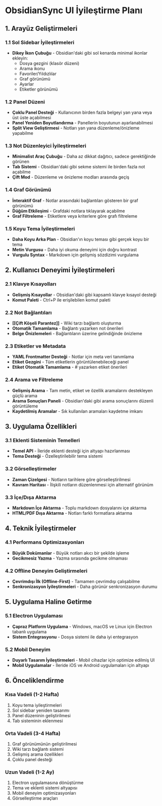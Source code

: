 # ObsidianSync UI İyileştirme Planı

## 1. Arayüz Geliştirmeleri

### 1.1 Sol Sidebar İyileştirmeleri
- **Dikey İkon Çubuğu** - Obsidian'daki gibi sol kenarda minimal ikonlar ekleyin:
  - Dosya gezgini (klasör düzeni)
  - Arama ikonu
  - Favoriler/Yıldızlılar
  - Graf görünümü
  - Ayarlar
  - Etiketler görünümü

### 1.2 Panel Düzeni
- **Çoklu Panel Desteği** - Kullanıcının birden fazla belgeyi yan yana veya üst üste açabilmesi
- **Panel Yeniden Boyutlandırma** - Panellerin boyutunun ayarlanabilmesi
- **Split View Geliştirmesi** - Notları yan yana düzenleme/önizleme yapabilme

### 1.3 Not Düzenleyici İyileştirmeleri
- **Minimalist Araç Çubuğu** - Daha az dikkat dağıtıcı, sadece gerektiğinde görünen
- **Tab Sistemi** - Obsidian'daki gibi sekme sistemi ile birden fazla not açabilme
- **Çift Mod** - Düzenleme ve önizleme modları arasında geçiş

### 1.4 Graf Görünümü
- **İnteraktif Graf** - Notlar arasındaki bağlantıları gösteren bir graf görünümü
- **Düğüm Etkileşimi** - Grafdaki notlara tıklayarak açabilme
- **Graf Filtreleme** - Etiketlere veya kriterlere göre grafı filtreleme

### 1.5 Koyu Tema İyileştirmeleri
- **Daha Koyu Arka Plan** - Obsidian'ın koyu teması gibi gerçek koyu bir tema
- **Metin Vurgusu** - Daha iyi okuma deneyimi için doğru kontrast
- **Vurgulu Syntax** - Markdown için gelişmiş sözdizimi vurgulama

## 2. Kullanıcı Deneyimi İyileştirmeleri

### 2.1 Klavye Kısayolları
- **Gelişmiş Kısayollar** - Obsidian'daki gibi kapsamlı klavye kısayol desteği
- **Komut Paleti** - Ctrl+P ile erişilebilen komut paleti

### 2.2 Not Bağlantıları
- **[[Çift Köşeli Parantez]]** - Wiki tarzı bağlantı oluşturma
- **Otomatik Tamamlama** - Bağlantı yazarken not önerileri
- **Belge Önizlemeleri** - Bağlantıların üzerine gelindiğinde önizleme

### 2.3 Etiketler ve Metadata
- **YAML Frontmatter Desteği** - Notlar için meta veri tanımlama
- **Etiket Gezgini** - Tüm etiketlerin görüntülenebileceği panel
- **Etiket Otomatik Tamamlama** - # yazarken etiket önerileri

### 2.4 Arama ve Filtreleme
- **Gelişmiş Arama** - Tam metin, etiket ve özellik aramalarını destekleyen güçlü arama
- **Arama Sonuçları Paneli** - Obsidian'daki gibi arama sonuçlarını düzenli görüntüleme
- **Kaydetilmiş Aramalar** - Sık kullanılan aramaları kaydetme imkanı

## 3. Uygulama Özellikleri

### 3.1 Eklenti Sisteminin Temelleri
- **Temel API** - İleride eklenti desteği için altyapı hazırlanması
- **Tema Desteği** - Özelleştirilebilir tema sistemi

### 3.2 Görselleştirmeler
- **Zaman Çizelgesi** - Notların tarihlere göre görselleştirilmesi
- **Kavram Haritası** - İlişkili notların düzenlenmesi için alternatif görünüm

### 3.3 İçe/Dışa Aktarma
- **Markdown İçe Aktarma** - Toplu markdown dosyalarını içe aktarma
- **HTML/PDF Dışa Aktarma** - Notları farklı formatlara aktarma

## 4. Teknik İyileştirmeler

### 4.1 Performans Optimizasyonları
- **Büyük Dokümanlar** - Büyük notları akıcı bir şekilde işleme
- **Gecikmesiz Yazma** - Yazma sırasında gecikme olmaması

### 4.2 Offline Deneyim Geliştirmeleri
- **Çevrimdışı İlk (Offline-First)** - Tamamen çevrimdışı çalışabilme
- **Senkronizasyon İyileştirmeleri** - Daha görünür senkronizasyon durumu

## 5. Uygulama Haline Getirme

### 5.1 Electron Uygulaması
- **Çapraz Platform Uygulama** - Windows, macOS ve Linux için Electron tabanlı uygulama
- **Sistem Entegrasyonu** - Dosya sistemi ile daha iyi entegrasyon

### 5.2 Mobil Deneyim
- **Duyarlı Tasarım İyileştirmeleri** - Mobil cihazlar için optimize edilmiş UI
- **Mobil Uygulamalar** - İleride iOS ve Android uygulamaları için altyapı

## 6. Önceliklendirme

### Kısa Vadeli (1-2 Hafta)
1. Koyu tema iyileştirmeleri
2. Sol sidebar yeniden tasarımı
3. Panel düzeninin geliştirilmesi
4. Tab sisteminin eklenmesi

### Orta Vadeli (3-4 Hafta)
1. Graf görünümünün geliştirilmesi
2. Wiki tarzı bağlantı sistemi
3. Gelişmiş arama özellikleri
4. Çoklu panel desteği

### Uzun Vadeli (1-2 Ay)
1. Electron uygulamasına dönüştürme
2. Tema ve eklenti sistemi altyapısı
3. Mobil deneyim optimizasyonları
4. Görselleştirme araçları
